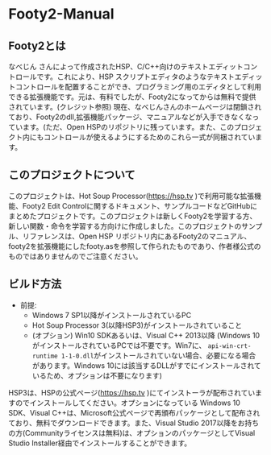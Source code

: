 # Footy2-Manual
## Footy2とは
なべじん さんによって作成されたHSP、C/C++向けのテキストエディットコントロールです。これにより、HSP スクリプトエディタのようなテキストエディットコントロールを配置することができ、プログラミング用のエディタとして利用できる拡張機能です。元は、有料でしたが、Footy2になってからは無料で提供されています。(クレジット参照)
現在、なべじんさんのホームページは閉鎖されており、Footy2のdll,拡張機能パッケージ、マニュアルなどが入手できなくなっています。(ただ、Open HSPのリポジトリに残っています。また、このプロジェクト内にもコントロールが使えるようにするためのこれら一式が同梱されています。
## このプロジェクトについて
このプロジェクトは、Hot Soup Processor(https://hsp.tv )で利用可能な拡張機能、Footy2 Edit Controlに関するドキュメント、サンプルコードなどGitHubにまとめたプロジェクトです。このプロジェクトは新しくFooty2を学習する方、新しい関数・命令を学習する方向けに作成しました。このプロジェクトのサンプル、リファレンスは、Open HSP リポジトリ内にあるFooty2のマニュアル、footy2を拡張機能にしたfooty.asを参照して作られたものであり、作者様公式のものではありませんのでご注意ください。
## ビルド方法
- 前提: 
   - Windows 7 SP1以降がインストールされているPC
   - Hot Soup Processor 3(以降HSP3)がインストールされていること
   - (オプション) Win10 SDKあるいは、Visual C++ 2013以降 (Windows 10がインストールされているPCでは不要です。Win7に、
   `api-win-crt-runtime 1-1-0.dll`がインストールされていない場合、必要になる場合があります。Windows 10には該当するDLLがすでにインストールされているため、オプションは不要になります)
 
 HSP3は、HSPの公式ページ(https://hsp.tv )にてインストーラが配布されていますのでインストールしてください。オプションになっている Windows 10 SDK、Visual C++は、Microsoft公式ページで再頒布パッケージとして配布されており、無料でダウンロードできます。また、Visual Studio 2017以降をお持ちの方(Communityライセンスは無料)は、オプションのパッケージとしてVisual Studio Installer経由でインストールすることができます。
